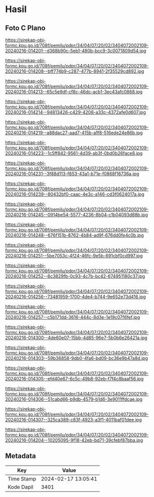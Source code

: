 # Hasil

## Foto C Plano

https://sirekap-obj-formc.kpu.go.id/708f/pemilu/pdpr/34/04/07/20/02/3404072002109-20240216-014201--d368b90c-5eb1-480b-bcc9-3c0071809d54.jpg

https://sirekap-obj-formc.kpu.go.id/708f/pemilu/pdpr/34/04/07/20/02/3404072002109-20240216-014208--bff774b9-c287-477b-8941-2f35529cd892.jpg

https://sirekap-obj-formc.kpu.go.id/708f/pemilu/pdpr/34/04/07/20/02/3404072002109-20240216-014213--65c5e9df-cf8c-46dc-acb1-3ec43afc0868.jpg

https://sirekap-obj-formc.kpu.go.id/708f/pemilu/pdpr/34/04/07/20/02/3404072002109-20240216-014214--94813426-c429-4208-a33c-4372afe0d607.jpg

https://sirekap-obj-formc.kpu.go.id/708f/pemilu/pdpr/34/04/07/20/02/3404072002109-20240216-014219--a88dac27-aad7-415b-a1f8-516ede24e86b.jpg

https://sirekap-obj-formc.kpu.go.id/708f/pemilu/pdpr/34/04/07/20/02/3404072002109-20240216-014223--1c5ff842-9561-4d39-ab3f-0bd0b26face8.jpg

https://sirekap-obj-formc.kpu.go.id/708f/pemilu/pdpr/34/04/07/20/02/3404072002109-20240216-014231--3f88d113-f653-43a1-b71e-f0868f16736a.jpg

https://sirekap-obj-formc.kpu.go.id/708f/pemilu/pdpr/34/04/07/20/02/3404072002109-20240216-014239--80432bf0-caac-4e3c-a146-cd3f0624017a.jpg

https://sirekap-obj-formc.kpu.go.id/708f/pemilu/pdpr/34/04/07/20/02/3404072002109-20240216-014245--0914be54-5577-4236-8b04-c1b04093d88b.jpg

https://sirekap-obj-formc.kpu.go.id/708f/pemilu/pdpr/34/04/07/20/02/3404072002109-20240216-014248--676f151b-8762-4b84-ad9f-676dd0fe4c0b.jpg

https://sirekap-obj-formc.kpu.go.id/708f/pemilu/pdpr/34/04/07/20/02/3404072002109-20240216-014251--5be7053c-4f24-46fc-9e5b-691cbf0cd997.jpg

https://sirekap-obj-formc.kpu.go.id/708f/pemilu/pdpr/34/04/07/20/02/3404072002109-20240216-014252--6c3829fb-0c93-4c7b-bc42-674951180c37.jpg

https://sirekap-obj-formc.kpu.go.id/708f/pemilu/pdpr/34/04/07/20/02/3404072002109-20240216-014256--73481959-1700-4de4-b744-9e652e73d416.jpg

https://sirekap-obj-formc.kpu.go.id/708f/pemilu/pdpr/34/04/07/20/02/3404072002109-20240216-014257--c5b171dd-3616-444c-8d3e-1e19c07f6fef.jpg

https://sirekap-obj-formc.kpu.go.id/708f/pemilu/pdpr/34/04/07/20/02/3404072002109-20240216-014300--4de60e07-15bb-4d85-96e7-5b0b6e26421a.jpg

https://sirekap-obj-formc.kpu.go.id/708f/pemilu/pdpr/34/04/07/20/02/3404072002109-20240216-014303--59b36858-9db0-4fa6-bd09-bc36e9b47a8d.jpg

https://sirekap-obj-formc.kpu.go.id/708f/pemilu/pdpr/34/04/07/20/02/3404072002109-20240216-014305--efd40e67-6c5c-49b8-92eb-f7f4c8baaf56.jpg

https://sirekap-obj-formc.kpu.go.id/708f/pemilu/pdpr/34/04/07/20/02/3404072002109-20240216-014306--51cabd66-b9db-4579-b1d6-3e9011ffdcae.jpg

https://sirekap-obj-formc.kpu.go.id/708f/pemilu/pdpr/34/04/07/20/02/3404072002109-20240216-014307--325ca389-c83f-4923-a3f1-4011baf01dee.jpg

https://sirekap-obj-formc.kpu.go.id/708f/pemilu/pdpr/34/04/07/20/02/3404072002109-20240216-014204--10205095-9f18-42eb-bd71-39cfebf87bba.jpg


## Metadata

| Key        | Value               |
| ---------- | ------------------- |
| Time Stamp | 2024-02-17 13:05:41 |
| Kode Dapil | 3401                |



